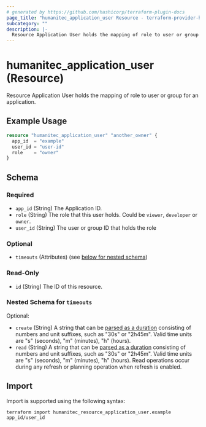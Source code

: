 ```yaml
---
# generated by https://github.com/hashicorp/terraform-plugin-docs
page_title: "humanitec_application_user Resource - terraform-provider-humanitec"
subcategory: ""
description: |-
  Resource Application User holds the mapping of role to user or group for an application.
---
```


# humanitec_application_user (Resource)

Resource Application User holds the mapping of role to user or group for an application.

## Example Usage

```terraform
resource "humanitec_application_user" "another_owner" {
  app_id  = "example"
  user_id = "user-id"
  role    = "owner"
}
```

<!-- schema generated by tfplugindocs -->
## Schema

### Required

- `app_id` (String) The Application ID.
- `role` (String) The role that this user holds. Could be `viewer`, `developer` or `owner`.
- `user_id` (String) The user or group ID that holds the role

### Optional

- `timeouts` (Attributes) (see [below for nested schema](#nestedatt--timeouts))

### Read-Only

- `id` (String) The ID of this resource.

<a id="nestedatt--timeouts"></a>
### Nested Schema for `timeouts`

Optional:

- `create` (String) A string that can be [parsed as a duration](https://pkg.go.dev/time#ParseDuration) consisting of numbers and unit suffixes, such as "30s" or "2h45m". Valid time units are "s" (seconds), "m" (minutes), "h" (hours).
- `read` (String) A string that can be [parsed as a duration](https://pkg.go.dev/time#ParseDuration) consisting of numbers and unit suffixes, such as "30s" or "2h45m". Valid time units are "s" (seconds), "m" (minutes), "h" (hours). Read operations occur during any refresh or planning operation when refresh is enabled.

## Import

Import is supported using the following syntax:

```shell
terraform import humanitec_resource_application_user.example app_id/user_id
```
